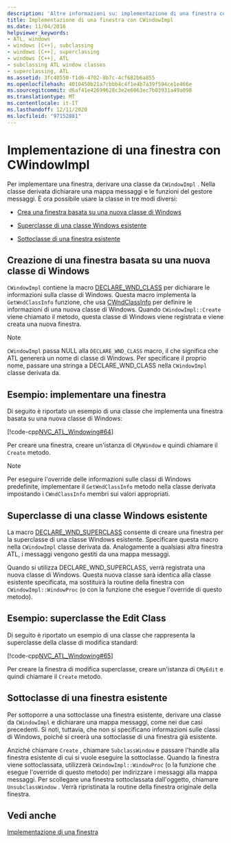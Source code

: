 ```yaml
---
description: 'Altre informazioni su: implementazione di una finestra con CWindowImpl'
title: Implementazione di una finestra con CWindowImpl
ms.date: 11/04/2016
helpviewer_keywords:
- ATL, windows
- windows [C++], subclassing
- windows [C++], superclassing
- windows [C++], ATL
- subclassing ATL window classes
- superclassing, ATL
ms.assetid: 3fc40550-f1d6-4702-8b7c-4cf682b6a855
ms.openlocfilehash: 4010450b21a7cbbb4c4f1e4b7a39f594ce1e466e
ms.sourcegitcommit: d6af41e42699628c3e2e6063ec7b03931a49a098
ms.translationtype: MT
ms.contentlocale: it-IT
ms.lasthandoff: 12/11/2020
ms.locfileid: "97152881"
---
```

# <a name="implementing-a-window-with-cwindowimpl"></a>Implementazione di una finestra con CWindowImpl

Per implementare una finestra, derivare una classe da `CWindowImpl` . Nella classe derivata dichiarare una mappa messaggi e le funzioni del gestore messaggi. È ora possibile usare la classe in tre modi diversi:

- [Crea una finestra basata su una nuova classe di Windows](#_atl_creating_a_window_based_on_a_new_windows_class)

- [Superclasse di una classe Windows esistente](#_atl_superclassing_an_existing_windows_class)

- [Sottoclasse di una finestra esistente](#_atl_subclassing_an_existing_window)

## <a name="creating-a-window-based-on-a-new-windows-class"></a><a name="_atl_creating_a_window_based_on_a_new_windows_class"></a> Creazione di una finestra basata su una nuova classe di Windows

`CWindowImpl` contiene la macro [DECLARE_WND_CLASS](reference/window-class-macros.md#declare_wnd_class) per dichiarare le informazioni sulla classe di Windows. Questa macro implementa la `GetWndClassInfo` funzione, che usa [CWndClassInfo](../atl/reference/cwndclassinfo-class.md) per definire le informazioni di una nuova classe di Windows. Quando `CWindowImpl::Create` viene chiamato il metodo, questa classe di Windows viene registrata e viene creata una nuova finestra.

> [!NOTE]
> `CWindowImpl` passa NULL alla `DECLARE_WND_CLASS` macro, il che significa che ATL genererà un nome di classe di Windows. Per specificare il proprio nome, passare una stringa a DECLARE_WND_CLASS nella `CWindowImpl` classe derivata da.

## <a name="example-implement-a-window"></a>Esempio: implementare una finestra

Di seguito è riportato un esempio di una classe che implementa una finestra basata su una nuova classe di Windows:

[!code-cpp[NVC_ATL_Windowing#64](../atl/codesnippet/cpp/implementing-a-window-with-cwindowimpl_1.h)]

Per creare una finestra, creare un'istanza di `CMyWindow` e quindi chiamare il `Create` metodo.

> [!NOTE]
> Per eseguire l'override delle informazioni sulle classi di Windows predefinite, implementare il `GetWndClassInfo` metodo nella classe derivata impostando i `CWndClassInfo` membri sui valori appropriati.

## <a name="superclassing-an-existing-windows-class"></a><a name="_atl_superclassing_an_existing_windows_class"></a> Superclasse di una classe Windows esistente

La macro [DECLARE_WND_SUPERCLASS](reference/window-class-macros.md#declare_wnd_superclass) consente di creare una finestra per la superclasse di una classe Windows esistente. Specificare questa macro nella `CWindowImpl` classe derivata da. Analogamente a qualsiasi altra finestra ATL, i messaggi vengono gestiti da una mappa messaggi.

Quando si utilizza DECLARE_WND_SUPERCLASS, verrà registrata una nuova classe di Windows. Questa nuova classe sarà identica alla classe esistente specificata, ma sostituirà la routine della finestra con `CWindowImpl::WindowProc` (o con la funzione che esegue l'override di questo metodo).

## <a name="example-superclass-the-edit-class"></a>Esempio: superclasse the Edit Class

Di seguito è riportato un esempio di una classe che rappresenta la superclasse della classe di modifica standard:

[!code-cpp[NVC_ATL_Windowing#65](../atl/codesnippet/cpp/implementing-a-window-with-cwindowimpl_2.h)]

Per creare la finestra di modifica superclasse, creare un'istanza di `CMyEdit` e quindi chiamare il `Create` metodo.

## <a name="subclassing-an-existing-window"></a><a name="_atl_subclassing_an_existing_window"></a> Sottoclasse di una finestra esistente

Per sottoporre a una sottoclasse una finestra esistente, derivare una classe da `CWindowImpl` e dichiarare una mappa messaggi, come nei due casi precedenti. Si noti, tuttavia, che non si specificano informazioni sulle classi di Windows, poiché si creerà una sottoclasse di una finestra già esistente.

Anziché chiamare `Create` , chiamare `SubclassWindow` e passare l'handle alla finestra esistente di cui si vuole eseguire la sottoclasse. Quando la finestra viene sottoclassata, utilizzerà `CWindowImpl::WindowProc` (o la funzione che esegue l'override di questo metodo) per indirizzare i messaggi alla mappa messaggi. Per scollegare una finestra sottoclassata dall'oggetto, chiamare `UnsubclassWindow` . Verrà ripristinata la routine della finestra originale della finestra.

## <a name="see-also"></a>Vedi anche

[Implementazione di una finestra](../atl/implementing-a-window.md)

